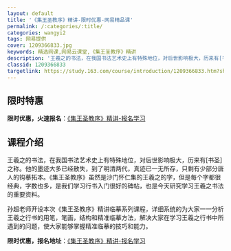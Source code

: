 ```yaml
---
layout: default
title: '《集王圣教序》精讲-限时优惠-网易精品课'
permalink: /:categories/:title/
categories: wangyi2
tags: 网易提供
cover: 1209366833.jpg
keywords: 精选网课,网易云课堂,《集王圣教序》精讲
description: '王羲之的书法，在我国书法艺术史上有特殊地位，对后世影响极大，历来有[书圣]之称。他的墨迹大多已经散失，到了明清两代，真迹'
classid: 1209366833
targetlink: https://study.163.com/course/introduction/1209366833.htm?share=1&shareId=1025206652&utm_campaign=share&utm_medium=iphoneShare&utm_source=&utm_u=1025206652
---
```


## 限时特惠

**限时优惠，火速报名**：[《集王圣教序》精讲-报名学习](https://study.163.com/course/introduction/1209366833.htm?share=1&shareId=1025206652&utm_campaign=share&utm_medium=iphoneShare&utm_source=&utm_u=1025206652)

## 课程介绍

王羲之的书法，在我国书法艺术史上有特殊地位，对后世影响极大，历来有[书圣]之称。他的墨迹大多已经散失，到了明清两代，真迹已一无所存，只剩有少部分唐人的钩摹拓本。《集王圣教序》虽然是沙门怀仁集的王羲之的字，但是每个字都很经典，字数也多，是我们学习行书入门很好的碑帖，也是今天研究学习王羲之书法的重要资料。



孙超老师开设本次《集王圣教序》精讲临摹系列课程，详细系统的为大家一一分析王羲之行书的用笔，笔画，结构和精准临摹方法，解决大家在学习王羲之行书中所遇到的问题，使大家能够掌握精准临摹的技巧和能力。

**限时优惠，报名地址**：[《集王圣教序》精讲-报名学习](https://study.163.com/course/introduction/1209366833.htm?share=1&shareId=1025206652&utm_campaign=share&utm_medium=iphoneShare&utm_source=&utm_u=1025206652)

